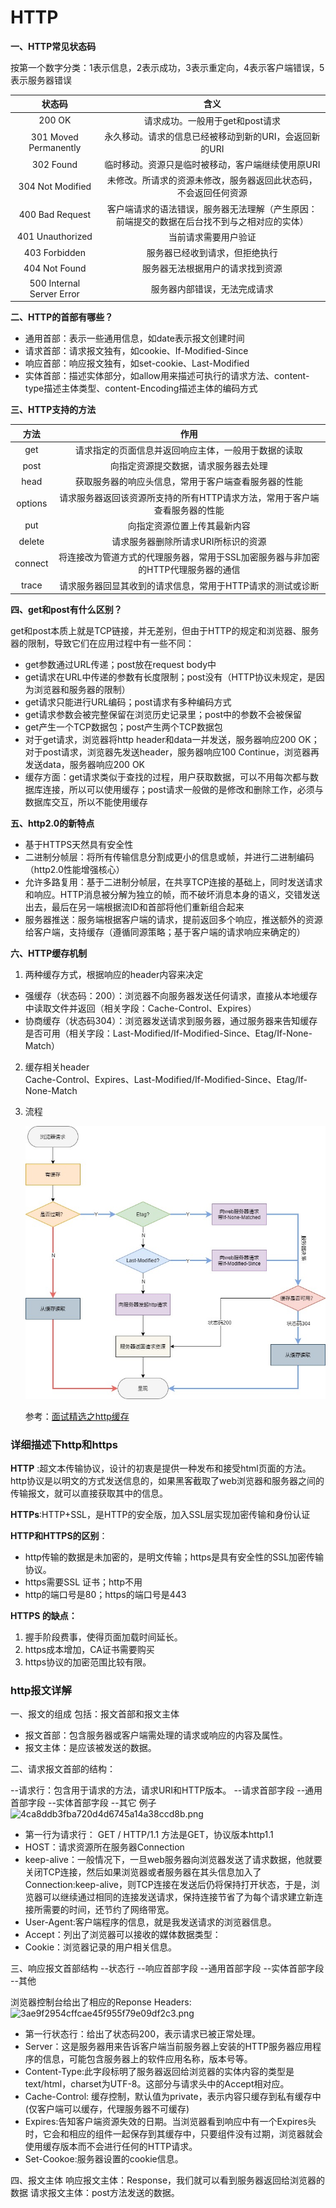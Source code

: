 # HTTP

**一、HTTP常见状态码**

按第一个数字分类：1表示信息，2表示成功，3表示重定向，4表示客户端错误，5表示服务器错误

|          状态码           |                             含义                             |
| :-----------------------: | :----------------------------------------------------------: |
|          200 OK           |               请求成功。一般用于get和post请求                |
|   301 Moved Permanently   |    永久移动。请求的信息已经被移动到新的URI，会返回新的URI    |
|         302 Found         |      临时移动。资源只是临时被移动，客户端继续使用原URI       |
|     304 Not Modified      | 未修改。所请求的资源未修改，服务器返回此状态码，不会返回任何资源 |
|      400 Bad Request      | 客户端请求的语法错误，服务器无法理解（产生原因：前端提交的数据在后台找不到与之相对应的实体） |
|     401 Unauthorized      |                     当前请求需要用户验证                     |
|       403 Forbidden       |                服务器已经收到请求，但拒绝执行                |
|       404 Not Found       |               服务器无法根据用户的请求找到资源               |
| 500 Internal Server Error |                 服务器内部错误，无法完成请求                 |

**二、HTTP的首部有哪些？**

- 通用首部：表示一些通用信息，如date表示报文创建时间
- 请求首部：请求报文独有，如cookie、If-Modified-Since
- 响应首部：响应报文独有，如set-cookie、Last-Modified
- 实体首部：描述实体部分，如allow用来描述可执行的请求方法、content-type描述主体类型、content-Encoding描述主体的编码方式

**三、HTTP支持的方法**

|  方法   |                             作用                             |
| :-----: | :----------------------------------------------------------: |
|   get   |     请求指定的页面信息并返回响应主体，一般用于数据的读取     |
|  post   |             向指定资源提交数据，请求服务器去处理             |
|  head   |     获取服务器的响应头信息，常用于客户端查看服务器的性能     |
| options | 请求服务器返回该资源所支持的所有HTTP请求方法，常用于客户端查看服务器的性能 |
|   put   |                 向指定资源位置上传其最新内容                 |
| delete  |             请求服务器删除所请求URI所标识的资源              |
| connect | 将连接改为管道方式的代理服务器，常用于SSL加密服务器与非加密的HTTP代理服务器的通信 |
|  trace  |  请求服务器回显其收到的请求信息，常用于HTTP请求的测试或诊断  |

**四、get和post有什么区别？**

get和post本质上就是TCP链接，并无差别，但由于HTTP的规定和浏览器、服务器的限制，导致它们在应用过程中有一些不同：

- get参数通过URL传递；post放在request body中
- get请求在URL中传递的参数有长度限制；post没有（HTTP协议未规定，是因为浏览器和服务器的限制）
- get请求只能进行URL编码；post请求有多种编码方式
- get请求参数会被完整保留在浏览历史记录里；post中的参数不会被保留
- get产生一个TCP数据包；post产生两个TCP数据包
- 对于get请求，浏览器将http header和data一并发送，服务器响应200 OK；对于post请求，浏览器先发送header，服务器响应100 Continue，浏览器再发送data，服务器响应200 OK
- 缓存方面：get请求类似于查找的过程，用户获取数据，可以不用每次都与数据库连接，所以可以使用缓存；post请求一般做的是修改和删除工作，必须与数据库交互，所以不能使用缓存

**五、http2.0的新特点**

- 基于HTTPS天然具有安全性
- 二进制分帧层：将所有传输信息分割成更小的信息或帧，并进行二进制编码（http2.0性能增强核心）
- 允许多路复用：基于二进制分帧层，在共享TCP连接的基础上，同时发送请求和响应。HTTP消息被分解为独立的帧，而不破坏消息本身的语义，交错发送出去，最后在另一端根据流ID和首部将他们重新组合起来
- 服务器推送：服务端根据客户端的请求，提前返回多个响应，推送额外的资源给客户端，支持缓存（遵循同源策略；基于客户端的请求响应来确定的）

**六、HTTP缓存机制**

1. 两种缓存方式，根据响应的header内容来决定

- 强缓存（状态码：200）：浏览器不向服务器发送任何请求，直接从本地缓存中读取文件并返回（相关字段：Cache-Control、Expires）
- 协商缓存（状态码304）：浏览器发送请求到服务器，通过服务器来告知缓存是否可用（相关字段：Last-Modified/If-Modified-Since、Etag/If-None-Match）

2. 缓存相关header  
   Cache-Control、Expires、Last-Modified/If-Modified-Since、Etag/If-None-Match

3. 流程

   <img src="../Images/HTTP缓存.jpg" style="zoom:85%;" />

   

   参考：[面试精选之http缓存](https://juejin.im/post/5b3c87386fb9a04f9a5cb037)

### 详细描述下http和https
**HTTP** :超文本传输协议，设计的初衷是提供一种发布和接受html页面的方法。http协议是以明文的方式发送信息的，如果黑客截取了web浏览器和服务器之间的传输报文，就可以直接获取其中的信息。

**HTTPs**:HTTP+SSL，是HTTP的安全版，加入SSL层实现加密传输和身份认证

**HTTP和HTTPS的区别**：
- http传输的数据是未加密的，是明文传输；https是具有安全性的SSL加密传输协议。
- https需要SSL 证书；http不用
- http的端口号是80；https的端口号是443

**HTTPS 的缺点：**
1. 握手阶段费事，使得页面加载时间延长。
2. https成本增加，CA证书需要购买
3. https协议的加密范围比较有限。

### http报文详解
一、报文的组成
包括：报文首部和报文主体
* 报文首部：包含服务器或客户端需处理的请求或响应的内容及属性。
* 报文主体：是应该被发送的数据。

二、请求报文首部的结构：
 
--请求行：包含用于请求的方法，请求URI和HTTP版本。
--请求首部字段
--通用首部字段
--实体首部字段
--其它
例子
![4ca8ddb3fba720d4d6745a14a38ccd8b.png](en-resource://database/4961:0)

* 第一行为请求行： GET / HTTP/1.1 方法是GET，协议版本http1.1
* HOST：请求资源所在服务器Connection
* keep-alive：一般情况下，一旦web服务器向浏览器发送了请求数据，他就要关闭TCP连接，然后如果浏览器或者服务器在其头信息加入了Connection:keep-alive，则TCP连接在发送后仍将保持打开状态，于是，浏览器可以继续通过相同的连接发送请求，保持连接节省了为每个请求建立新连接所需要的时间，还节约了网络带宽。
* User-Agent:客户端程序的信息，就是我发送请求的浏览器信息。
* Accept：列出了浏览器可以接收的媒体数据类型：
* Cookie：浏览器记录的用户相关信息。

三、响应报文首部结构
--状态行
--响应首部字段
--通用首部字段
--实体首部字段
--其他


浏览器控制台给出了相应的Reponse Headers:
![3ae9f2954cffcae45f955f79e09df2c3.png](en-resource://database/4963:0)

* 第一行状态行：给出了状态码200，表示请求已被正常处理。
* Server：这是服务器用来告诉客户端当前服务器上安装的HTTP服务器应用程序的信息，可能包含服务器上的软件应用名称，版本号等。
* Content-Type:此字段标明了服务器返回给浏览器的实体内容的类型是text/html，charset为UTF-8。这部分与请求头中的Accept相对应。
* Cache-Control: 缓存控制，默认值为private，表示内容只缓存到私有缓存中(仅客户端可以缓存，代理服务器不可缓存)
* Expires:告知客户端资源失效的日期。当浏览器看到响应中有一个Expires头时，它会和相应的组件一起保存到其缓存中，只要组件没有过期，浏览器就会使用缓存版本而不会进行任何的HTTP请求。
* Set-Cookoe:服务器设置的cookie信息。


四、报文主体
响应报文主体：Response，我们就可以看到服务器返回给浏览器的数据
请求报文主体：post方法发送的数据。